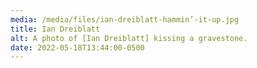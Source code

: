 ```yaml
---
media: /media/files/ian-dreiblatt-hammin’-it-up.jpg
title: Ian Dreiblatt
alt: A photo of [Ian Dreiblatt] kissing a gravestone.
date: 2022-05-18T13:44:00-0500
---
```

